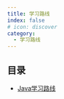 ```yaml
---
title: 学习路线
index: false
# icon: discover
category:
  - 学习路线
---
```


## 目录

- [Java学习路线](luxian-java.md)